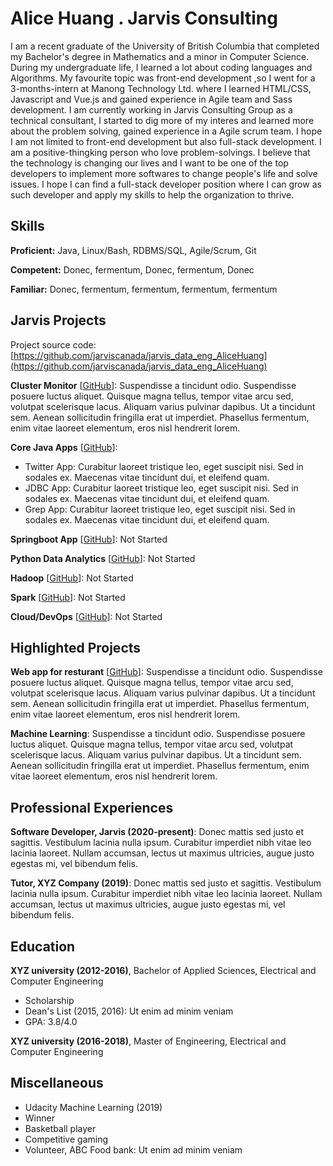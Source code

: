 # Alice Huang . Jarvis Consulting

I am a recent graduate of the University of British Columbia that completed my Bachelor's degree in Mathematics and a minor in Computer Science. During my undergraduate life, I learned a lot about coding languages and Algorithms. My favourite topic was front-end development ,so I went for a 3-months-intern at Manong Technology Ltd. where I learned HTML/CSS, Javascript and Vue.js and gained experience in Agile team and Sass development. I am currently working in Jarvis Consulting Group as a technical consultant, I started to dig more of my interes and learned more about the problem solving, gained experience in a Agile scrum team. I hope I am not limited to front-end development but also full-stack development. I am a positive-thingking person who love problem-solvings. I believe that the technology is changing our lives and I want to be one of the top developers to implement more softwares to change people's life and solve issues. I hope I can find a full-stack developer position where I can grow as such developer and apply my skills to help the organization to thrive.

## Skills

**Proficient:** Java, Linux/Bash, RDBMS/SQL, Agile/Scrum, Git

**Competent:** Donec, fermentum, Donec, fermentum, Donec

**Familiar:** Donec, fermentum, fermentum, fermentum, fermentum

## Jarvis Projects

Project source code: [https://github.com/jarviscanada/jarvis_data_eng_AliceHuang](https://github.com/jarviscanada/jarvis_data_eng_AliceHuang)


**Cluster Monitor** [[GitHub](https://github.com/jarviscanada/jarvis_data_eng_AliceHuang/tree/master/linux_sql)]: Suspendisse a tincidunt odio. Suspendisse posuere luctus aliquet. Quisque magna tellus, tempor vitae arcu sed, volutpat scelerisque lacus. Aliquam varius pulvinar dapibus. Ut a tincidunt sem. Aenean sollicitudin fringilla erat ut imperdiet. Phasellus fermentum, enim vitae laoreet elementum, eros nisl hendrerit lorem.

**Core Java Apps** [[GitHub](https://github.com/jarviscanada/jarvis_data_eng_AliceHuang/tree/master/core_java)]:
      
  - Twitter App: Curabitur laoreet tristique leo, eget suscipit nisi. Sed in sodales ex. Maecenas vitae tincidunt dui, et eleifend quam.
  - JDBC App: Curabitur laoreet tristique leo, eget suscipit nisi. Sed in sodales ex. Maecenas vitae tincidunt dui, et eleifend quam.
  - Grep App: Curabitur laoreet tristique leo, eget suscipit nisi. Sed in sodales ex. Maecenas vitae tincidunt dui, et eleifend quam.

**Springboot App** [[GitHub](https://github.com/jarviscanada/jarvis_data_eng_AliceHuang/tree/master/springboot)]: Not Started

**Python Data Analytics** [[GitHub](https://github.com/jarviscanada/jarvis_data_eng_AliceHuang/tree/master/python_data_anlytics)]: Not Started

**Hadoop** [[GitHub](https://github.com/jarviscanada/jarvis_data_eng_AliceHuang/tree/master/hadoop)]: Not Started

**Spark** [[GitHub](https://github.com/jarviscanada/jarvis_data_eng_AliceHuang/tree/master/spark)]: Not Started

**Cloud/DevOps** [[GitHub](https://github.com/jarviscanada/jarvis_data_eng_AliceHuang/tree/master/cloud_devops)]: Not Started


## Highlighted Projects
**Web app for resturant** [[GitHub](https://github.com/jarviscanada/jarvis_profile_builder)]: Suspendisse a tincidunt odio. Suspendisse posuere luctus aliquet. Quisque magna tellus, tempor vitae arcu sed, volutpat scelerisque lacus. Aliquam varius pulvinar dapibus. Ut a tincidunt sem. Aenean sollicitudin fringilla erat ut imperdiet. Phasellus fermentum, enim vitae laoreet elementum, eros nisl hendrerit lorem.

**Machine Learning**: Suspendisse a tincidunt odio. Suspendisse posuere luctus aliquet. Quisque magna tellus, tempor vitae arcu sed, volutpat scelerisque lacus. Aliquam varius pulvinar dapibus. Ut a tincidunt sem. Aenean sollicitudin fringilla erat ut imperdiet. Phasellus fermentum, enim vitae laoreet elementum, eros nisl hendrerit lorem.


## Professional Experiences

**Software Developer, Jarvis (2020-present)**: Donec mattis sed justo et sagittis. Vestibulum lacinia nulla ipsum. Curabitur imperdiet nibh vitae leo lacinia laoreet. Nullam accumsan, lectus ut maximus ultricies, augue justo egestas mi, vel bibendum felis.

**Tutor, XYZ Company (2019)**: Donec mattis sed justo et sagittis. Vestibulum lacinia nulla ipsum. Curabitur imperdiet nibh vitae leo lacinia laoreet. Nullam accumsan, lectus ut maximus ultricies, augue justo egestas mi, vel bibendum felis.


## Education
**XYZ university (2012-2016)**, Bachelor of Applied Sciences, Electrical and Computer Engineering
- Scholarship
- Dean's List (2015, 2016): Ut enim ad minim veniam
- GPA: 3.8/4.0

**XYZ university (2016-2018)**, Master of Engineering, Electrical and Computer Engineering


## Miscellaneous
- Udacity Machine Learning (2019)
- Winner
- Basketball player
- Competitive gaming
- Volunteer, ABC Food bank: Ut enim ad minim veniam